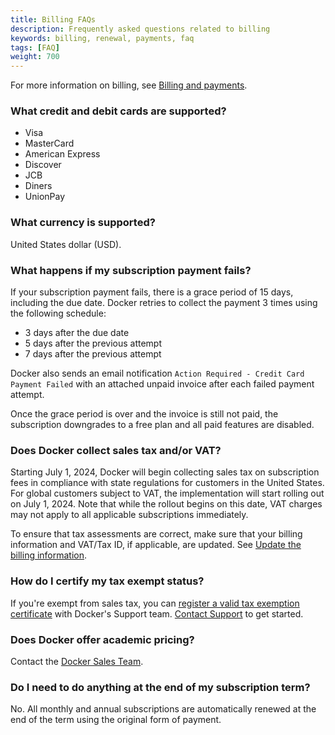 ```yaml
---
title: Billing FAQs
description: Frequently asked questions related to billing
keywords: billing, renewal, payments, faq
tags: [FAQ]
weight: 700
---
```


For more information on billing, see [Billing and payments](_index.md).

### What credit and debit cards are supported?

- Visa
- MasterCard
- American Express
- Discover
- JCB
- Diners
- UnionPay

### What currency is supported?

United States dollar (USD).

### What happens if my subscription payment fails?

If your subscription payment fails, there is a grace period of 15 days, including the due date. Docker retries to collect the payment 3 times using the following schedule:

- 3 days after the due date
- 5 days after the previous attempt
- 7 days after the previous attempt

Docker also sends an email notification `Action Required - Credit Card Payment Failed` with an attached unpaid invoice after each failed payment attempt. 

Once the grace period is over and the invoice is still not paid, the subscription downgrades to a free plan and all paid features are disabled.

### Does Docker collect sales tax and/or VAT?

Starting July 1, 2024, Docker will begin collecting sales tax on subscription fees in compliance with state regulations for customers in the United States. For global customers subject to VAT, the implementation will start rolling out on July 1, 2024. Note that while the rollout begins on this date, VAT charges may not apply to all applicable subscriptions immediately.

To ensure that tax assessments are correct, make sure that your billing information and VAT/Tax ID, if applicable, are updated. See [Update the billing information](/billing/core-billing/details/).

### How do I certify my tax exempt status?

If you're exempt from sales tax, you can [register a valid tax exemption certificate](./tax-certificate.md) with Docker's Support team. [Contact Support](https://hub.docker.com/support/contact) to get started.

### Does Docker offer academic pricing?

Contact the [Docker Sales Team](https://www.docker.com/company/contact).

### Do I need to do anything at the end of my subscription term?

No. All monthly and annual subscriptions are automatically renewed at the end of the term using the original form of payment.
